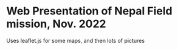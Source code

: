 # Web Presentation of Nepal Field mission, Nov. 2022

Uses leaflet.js for some maps, and then lots of pictures 
